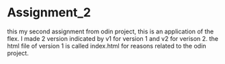 # Assignment_2
this my second assignment from odin project, this is an application of the flex. I made 2 version indicated by v1 for version 1 and v2 for verison 2.
the html file of version 1 is called index.html for reasons related to the odin project.
